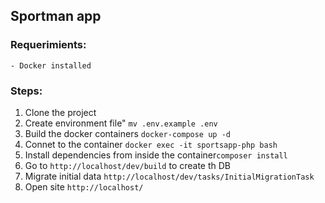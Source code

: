 ## Sportman app

### Requerimients:

    - Docker installed

### Steps:

1. Clone the project
2. Create environment file" `mv .env.example .env`
3. Build the docker containers `docker-compose up -d`
4. Connet to the container `docker exec -it sportsapp-php bash`
5. Install dependencies from inside the container`composer install`
6. Go to `http://localhost/dev/build` to create th DB
7. Migrate initial data `http://localhost/dev/tasks/InitialMigrationTask`
8. Open site `http://localhost/`
